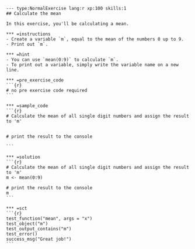 	--- type:NormalExercise lang:r xp:100 skills:1
	## Calculate the mean

	In this exercise, you'll be calculating a mean.

	*** =instructions
	- Create a variable `m`, equal to the mean of the numbers 0 up to 9.
	- Print out `m`.

	*** =hint
	- You can use `mean(0:9)` to calculate `m`.
	- To print out a variable, simply write the variable name on a new line.

	*** =pre_exercise_code
	```{r}
	# no pre exercise code required
	```

	*** =sample_code
	```{r}
	# Calculate the mean of all single digit numbers and assign the result to 'm'


	# print the result to the console

	```

	*** =solution
	```{r}
	# Calculate the mean of all single digit numbers and assign the result to 'm'
	m <- mean(0:9)

	# print the result to the console
	m
	```

	*** =sct
	```{r}
	test_function("mean", args = "x")
	test_object("m")
	test_output_contains("m")
	test_error()
	success_msg("Great job!")
	```
